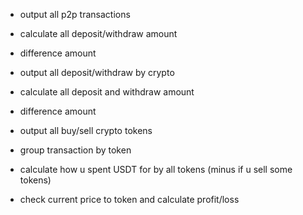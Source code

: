 - output all p2p transactions
- calculate all deposit/withdraw amount
- difference amount

- output all deposit/withdraw by crypto
- calculate all deposit and withdraw amount
- difference amount

- output all buy/sell crypto tokens
- group transaction by token

- calculate how u spent USDT for by all tokens (minus if u sell some tokens)
- check current price to token and calculate profit/loss
